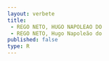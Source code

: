 ```yaml
---
layout: verbete
title:
 - REGO NETO, HUGO NAPOLEAO DO
 - REGO NETO, Hugo Napoleão do
published: false
type: R
---
```


